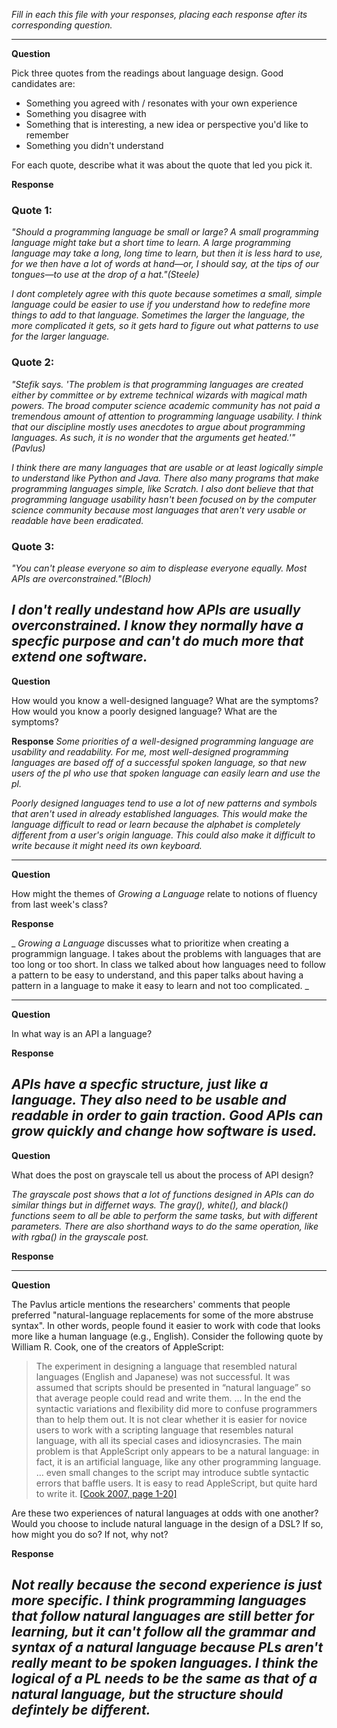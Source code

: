 _Fill in each this file with your responses, placing each response after its
corresponding question._

---

**Question**

Pick three quotes from the readings about language design. Good candidates
are:

- Something you agreed with / resonates with your own experience
- Something you disagree with
- Something that is interesting, a new idea or perspective you'd like to remember
- Something you didn't understand

For each quote, describe what it was about the quote that led you pick it.

**Response**

### Quote 1:
_"Should a programming language be small or large? A small programming language might take but a short time to learn. A large programming language may take a long, long time to learn, but then it is less hard to use, for we then have a lot of words at hand—or, I should say, at the tips of our tongues—to use at the drop of a hat."(Steele)_

_I dont completely agree with this quote because sometimes a small, simple language could be easier to use if you understand how to redefine more things to add to that language. Sometimes the larger the language, the more complicated it gets, so it gets hard to figure out what patterns to use for the larger language._

### Quote 2:
_"Stefik says. 'The problem is that programming languages are created either by committee or by extreme technical wizards with magical math powers. The broad computer science academic community has not paid a tremendous amount of attention to programming language usability. I think that our discipline mostly uses anecdotes to argue about programming languages. As such, it is no wonder that the arguments get heated.'"(Pavlus)_

_I think there are many languages that are usable or at least logically simple to understand like Python and Java. There also many programs that make programming languages simple, like Scratch. I also dont believe that that programming language usability hasn't been focused on by the computer science community because most languages that aren't very usable or readable have been eradicated._

### Quote 3:

_"You can't please everyone so aim to displease everyone equally. Most APIs are overconstrained."(Bloch)_

_I don't really undestand how APIs are usually overconstrained. I know they normally have a specfic purpose and can't do much more that extend one software._
---

**Question**

How would you know a well-designed language? What are the symptoms? How would you know a poorly designed language? What are the symptoms?

**Response**
_Some priorities of a well-designed programming language are usability and readability. For me, most well-designed programming languages are based off of a successful spoken language, so that new users of the pl who use that spoken language can easily learn and use the pl._

_Poorly designed languages tend to use a lot of new patterns and symbols that aren't used in already established languages. This would make the language difficult to read or learn because the alphabet is completely different from a user's origin language. This could also make it difficult to write because it might need its own keyboard._

---

**Question**

How might the themes of _Growing a Language_ relate to notions of fluency from last week's class?

**Response**

_ _Growing a Language_ discusses what to prioritize when creating a programmign language. I takes about the problems with languages that are too long or too short. In class we talked about how languages need to follow a pattern to be easy to understand, and this paper talks about having a pattern in a language to make it easy to learn and not too complicated. _

---

**Question**

In what way is an API a language?

**Response**

_APIs have a specfic structure, just like a language. They also need to be usable and readable in order to gain traction. Good APIs can grow quickly and change how software is used._
---

**Question**

What does the post on grayscale tell us about the process of API design?

_The grayscale post shows that a lot of functions designed in APIs can do similar things but in differnet ways. The gray(), white(), and black() functions seem to all be able to perform the same tasks, but with different parameters. There are also shorthand ways to do the same operation, like with rgba() in the grayscale post._

**Response**

---

**Question**

The Pavlus article mentions the researchers' comments that people preferred
"natural-language replacements for some of the more abstruse syntax". In other
words, people found it easier to work with code that looks more like a human language (e.g.,
English). Consider the following quote by William R. Cook, one of the creators
of AppleScript:

> The experiment in designing a language that resembled natural languages (English
> and Japanese) was not successful. It was assumed that scripts should be
> presented in “natural language” so that average people could read and write
> them. … In the end the syntactic variations and flexibility did more to confuse
> programmers than to help them out. It is not clear whether it is easier for
> novice users to work with a scripting language that resembles natural language,
> with all its special cases and idiosyncrasies. The main problem is that
> AppleScript only appears to be a natural language: in fact, it is an artificial
> language, like any other programming language. … even small changes to the
> script may introduce subtle syntactic errors that baffle users. It is easy to
> read AppleScript, but quite hard to write it.
> [[Cook 2007, page 1-20]](https://dl.acm.org/citation.cfm?doid=1238844.1238845)

Are these two experiences of natural languages at odds with one another? Would
you choose to include natural language in the design of a DSL? If so, how might
you do so? If not, why not?

**Response**

_Not really because the second experience is just more specific. I think programming languages that follow natural languages are still better for learning, but it can't follow all the grammar and syntax of a natural language because PLs aren't really meant to be spoken languages. I think the logical of a PL needs to be the same as that of a natural language, but the structure should defintely be different._
---
